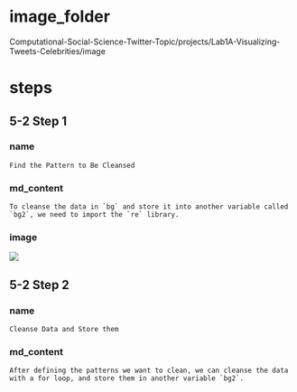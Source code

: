 # image_folder

Computational-Social-Science-Twitter-Topic/projects/Lab1A-Visualizing-Tweets-Celebrities/image

# steps
## 5-2 Step 1
### name
```
Find the Pattern to Be Cleansed 
```
### md_content
```
To cleanse the data in `bg` and store it into another variable called `bg2`, we need to import the `re` library.
```
### image
<img src="image/data-cleaning-770x430.png"/>

## 5-2 Step 2
### name
```
Cleanse Data and Store them
```
### md_content
```
After defining the patterns we want to clean, we can cleanse the data with a for loop, and store them in another variable `bg2`.
```
